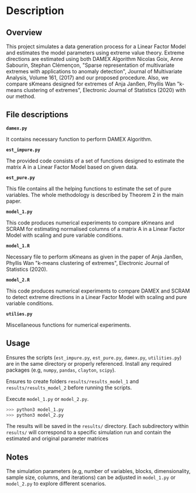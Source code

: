 # Description

## Overview

This project simulates a data generation process for a Linear Factor Model and estimates the model parameters using extreme value theory. Extreme directions are estimated using both DAMEX Algorithm Nicolas Goix, Anne Sabourin, Stephan Clémençon, "Sparse representation of multivariate extremes with applications to anomaly detection", Journal of Multivariate Analysis, Volume 161, (2017) and our proposed procedure. Also, we compare sKmeans designed for extremes of Anja Janßen, Phyllis Wan "k-means clustering of extremes", Electronic Journal of Statistics (2020) with our method.

## File descriptions

**`damex.py`**

It contains necessary function to perform DAMEX Algorithm.

**`est_impure.py`**

The provided code consists of a set of functions designed to estimate the matrix A in a Linear Factor Model based on given data.

**`est_pure.py`**

This file contains all the helping functions to estimate the set of pure variables. The whole methodology is described by Theorem 2 in the main paper.

**`model_1.py`**

This code produces numerical experiments to compare sKmeans and SCRAM for estimating normalised columns of a matrix A in a Linear Factor Model with scaling and pure variable conditions.

**`model_1.R`**

Necessary file to perform sKmeans as given in the paper of Anja Janßen, Phyllis Wan "k-means clustering of extremes", Electronic Journal of Statistics (2020).

**`model_2.R`**

This code produces numerical experiments to compare DAMEX and SCRAM to detect extreme directions in a Linear Factor Model with scaling and pure variable conditions.

**`utilies.py`**

Miscellaneous functions for numerical experiments.

## Usage

Ensures the scripts (`est_impure.py`, `est_pure.py`, `damex.py`, `utilities.py`) are in the same directory or properly referenced. Install any required packages (e.g, `numpy`, `pandas`, `clayton`, `scipy`).

Ensures to create folders `results/results_model_1` and `results/results_model_2` before running the scripts.

Execute `model_1.py` or `model_2.py`.

```python
>>> python3 model_1.py
>>> python3 model_2.py
```
The results will be saved in the `results/` directory. Each subdirectory within `results/` will correspond to a specific simulation run and contain the estimated and original parameter matrices

## Notes

The simulation parameters (e.g, number of variables, blocks, dimensionality, sample size, columns, and iterations) can be adjusted in `model_1.py` or `model_2.py` to explore different scenarios.
